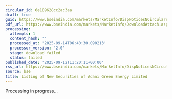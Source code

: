 ```yaml
---
circular_id: 6e189628cc2ac3aa
draft: true
guid: https://www.bseindia.com/markets/MarketInfo/DispNoticesNCirculars.aspx?Noticeid={0C8DD21A-3E45-4593-9C96-A2171818AB32}&noticeno=20250912-52&dt=09/12/2025&icount=52&totcount=103&flag=0
pdf_url: https://www.bseindia.com/markets/MarketInfo/DownloadAttach.aspx?id=20250912-52&attachedId=
processing:
  attempts: 1
  content_hash: ''
  processed_at: '2025-09-14T06:40:30.090213'
  processor_version: '2.0'
  stage: download_failed
  status: failed
published_date: '2025-09-12T11:20:11+00:00'
rss_url: https://www.bseindia.com/markets/MarketInfo/DispNoticesNCirculars.aspx?Noticeid={0C8DD21A-3E45-4593-9C96-A2171818AB32}&noticeno=20250912-52&dt=09/12/2025&icount=52&totcount=103&flag=0
source: bse
title: Listing of New Securities of Adani Green Energy Limited
---
```


Processing in progress...